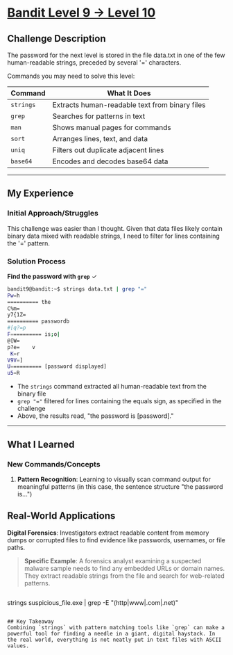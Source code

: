 # [Bandit Level 9 → Level 10](https://overthewire.org/wargames/bandit/bandit10.html)

## Challenge Description
The password for the next level is stored in the file data.txt in one of the few human-readable strings, preceded by several '=' characters.

Commands you may need to solve this level:

| Command | What It Does |
|---------|--------------|
| `strings` | Extracts human-readable text from binary files |
| `grep` | Searches for patterns in text |
| `man` | Shows manual pages for commands |
| `sort` | Arranges lines, text, and data |
| `uniq` | Filters out duplicate adjacent lines |
| `base64` | Encodes and decodes base64 data |

---

## My Experience

### Initial Approach/Struggles
This challenge was easier than I thought. Given that data files likely contain binary data mixed with readable strings, I need to filter for lines containing the '=' pattern.

### Solution Process
**Find the password with `grep`** ✓
```bash
bandit9@bandit:~$ strings data.txt | grep "="
Pw=h
========== the
C%m=
y7{1Z=
========== passwordb
#[q?=p
F========== is;o|
@[W=
p?e=    v
 K=r
V9V=]
U========== [password displayed]
u5=R
```
- The `strings` command extracted all human-readable text from the binary file
- `grep "="` filtered for lines containing the equals sign, as specified in the challenge
- Above, the results read, "the password is [password]."

---

## What I Learned

### New Commands/Concepts
1. **Pattern Recognition**: Learning to visually scan command output for meaningful patterns (in this case, the sentence structure "the password is...")

## Real-World Applications

**Digital Forensics**: Investigators extract readable content from memory dumps or corrupted files to find evidence like passwords, usernames, or file paths.

> **Specific Example**: A forensics analyst examining a suspected malware sample needs to find any embedded URLs or domain names. They extract readable strings from the file and search for web-related patterns.

> ```bash
strings suspicious_file.exe | grep -E "(http|www|\.com|\.net)"
```

## Key Takeaway
Combining `strings` with pattern matching tools like `grep` can make a powerful tool for finding a needle in a giant, digital haystack. In the real world, everything is not neatly put in text files with ASCII values.
